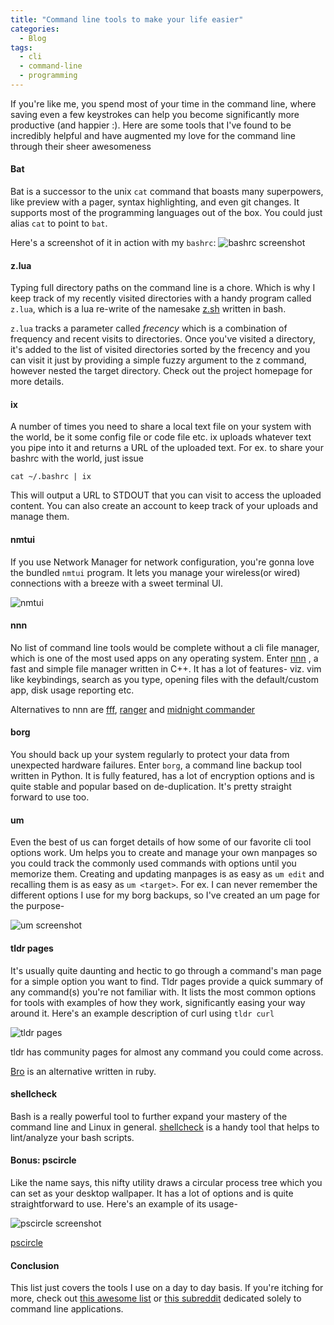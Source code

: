 ```yaml
---
title: "Command line tools to make your life easier"
categories:
  - Blog
tags:
  - cli
  - command-line
  - programming
---
```


If you're like me, you spend most of your time in the command line, where saving even a few keystrokes can help you become significantly more productive (and happier :). Here are some tools that I've found to be incredibly helpful and have augmented my love for the command line through their sheer awesomeness

#### Bat

Bat is a successor to the unix `cat` command that boasts many superpowers, like preview with a pager, syntax highlighting, and even git changes. It supports most of the programming languages out of the box. You could just alias `cat` to point to `bat`.

Here's a screenshot of it in action with my `bashrc`:
![bashrc screenshot](/assets/images/bashrc_scrot.png)

#### z.lua

Typing full directory paths on the command line is a chore. Which is why I keep track of my recently visited directories with a handy program called `z.lua`, which is a lua re-write of the namesake [z.sh](https://github.com/rupa/z) written in bash.

`z.lua` tracks a parameter called _frecency_ which is a combination of frequency and recent visits to directories. Once you've visited a directory, it's added to the list of visited directories sorted by the frecency and you can visit it just by providing a simple fuzzy argument to the z command, however nested the target directory. Check out the project homepage for more details.

#### ix

A number of times you need to share a local text file on your system with the world, be it some config file or code file etc. ix uploads whatever text you pipe into it and returns a URL of the uploaded text. For ex. to share your bashrc with the world, just issue

`cat ~/.bashrc | ix`

This will output a URL to STDOUT that you can visit to access the uploaded content. You can also create an account to keep track of your uploads and manage them.

#### nmtui

If you use Network Manager for network configuration, you're gonna love the bundled `nmtui` program. It lets you manage your wireless(or wired) connections with a breeze with a sweet terminal UI.

![nmtui](/assets/images/nmtui.jpg)

#### nnn

No list of command line tools would be complete without a cli file manager, which is one of the most used apps on any operating system. Enter [nnn](https://github.com/jarun/nnn) , a fast and simple file manager written in C++. It has a lot of features- viz. vim like keybindings, search as you type, opening files with the default/custom app, disk usage reporting etc.

Alternatives to nnn are [fff](https://github.com/dylanaraps/fff), [ranger](https://github.com/ranger/ranger) and [midnight commander](https://midnight-commander.org)

#### borg

You should back up your system regularly to protect your data from unexpected hardware failures. Enter `borg`, a command line backup tool written in Python. It is fully featured, has a lot of encryption options and is quite stable and popular based on de-duplication. It's pretty straight forward to use too.

#### um

Even the best of us can forget details of how some of our favorite cli tool options work. Um helps you to create and manage your own manpages so you could track the commonly used commands with options until you memorize them. Creating and updating manpages is as easy as `um edit` and recalling them is as easy as `um <target>`. For ex. I can never remember the different options I use for my borg backups, so I've created an um page for the purpose-

![um screenshot](/assets/images/um.png)

#### tldr pages

It's usually quite daunting and hectic to go through a command's man page for a simple option you want to find. Tldr pages provide a quick summary of any command(s) you're not familiar with. It lists the most common options for tools with examples of how they work, significantly easing your way around it. Here's an example description of curl using `tldr curl`

![tldr pages](/assets/images/tldr.png)

tldr has community pages for almost any command you could come across.

[Bro](https://bropages.org) is an alternative written in ruby.

#### shellcheck

Bash is a really powerful tool to further expand your mastery of the command line and Linux in general. [shellcheck](https://shellcheck.net) is a handy tool that helps to lint/analyze your bash scripts.

#### Bonus: pscircle

Like the name says, this nifty utility draws a circular process tree which you can set as your desktop wallpaper. It has a lot of options and is quite straightforward to use. Here's an example of its usage-

![pscircle screenshot](/assets/images/pscircle.png)

[pscircle](https://gitlab.com/mildlyparallel/pscircle)

#### Conclusion

This list just covers the tools I use on a day to day basis. If you're itching for more, check out [this awesome list](https://github.com/agarrharr/awesome-cli-apps) or [this subreddit](https://reddit.com/r/commandline) dedicated solely to command line applications.
